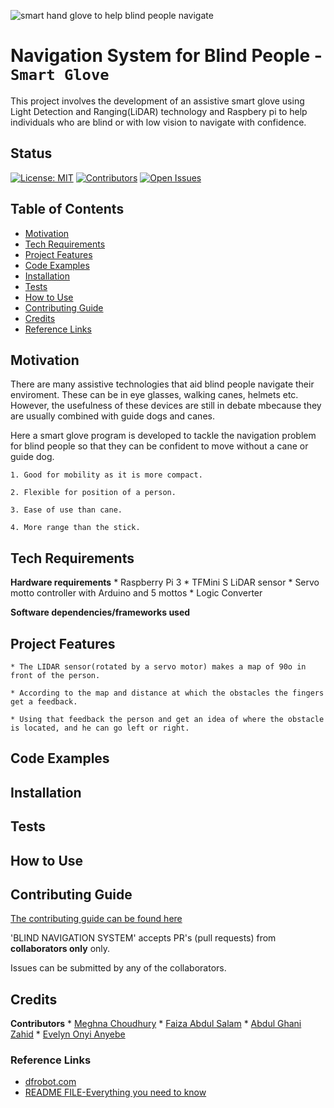 ![smart hand glove to help blind people navigate](https://res.cloudinary.com/dxsty3st6/image/upload/v1643001489/blind-nav-system/smart_glove_3_pxaxcr.jpg)

# Navigation System for Blind People - `Smart Glove`

This project involves the development of an assistive smart glove using Light Detection and Ranging(LiDAR) technology and Raspbery pi to help individuals who are blind or with low vision to navigate with confidence.

## Status

[![License: MIT](https://img.shields.io/badge/License-MIT-yellow.svg)](https://opensource.org/licenses/MIT)
[![Contributors](https://img.shields.io/github/contributors/EvelynAnyebe/blind-nav-system)](https://github.com/EvelynAnyebe/blind-nav-system)
[![Open Issues](https://img.shields.io/github/issues-raw/EvelynAnyebe/blind-nav-system)](https://github.com/EvelynAnyebe/blind-nav-system/issues)

## Table of Contents

* [Motivation](#Motivation)
* [Tech Requirements](#requirements)
* [Project Features](#features)
* [Code Examples](#code-examples)
* [Installation](#installation)
* [Tests](#tests)
* [How to Use](#how-to-use)
* [Contributing Guide](#contributing-guide)
* [Credits](#credits)
* [Reference Links](#reference-links)

## Motivation

There are many assistive technologies that aid blind people navigate their enviroment. These can be in eye glasses, walking canes, helmets etc. However, the usefulness of these devices are still in debate mbecause they are usually combined with guide dogs and canes. 

Here a smart glove program is developed to tackle the navigation problem for blind people so that they can be confident to move without a cane or guide dog. 

``` **Why Smart Glove?**
1. Good for mobility as it is more compact.

2. Flexible for position of a person.

3. Ease of use than cane.

4. More range than the stick.
```

## Tech Requirements

**Hardware requirements**
    * Raspberry Pi 3
    * TFMini S LiDAR sensor
    * Servo motto controller with Arduino and 5 mottos
    * Logic Converter

**Software dependencies/frameworks used**

## Project Features

    * The LIDAR sensor(rotated by a servo motor) makes a map of 90o in front of the person.

    * According to the map and distance at which the obstacles the fingers get a feedback.

    * Using that feedback the person and get an idea of where the obstacle is located, and he can go left or right.

## Code Examples


## Installation


## Tests


## How to Use

  
## Contributing Guide

[The contributing guide can be found here](https://github.com/EvelynAnyebe/blind-nav-system/blob/gh-pages/CONTRIBUTING.md)

'BLIND NAVIGATION SYSTEM' accepts PR's (pull requests) from **collaborators only**
only.

Issues can be submitted by any of the collaborators.


## Credits

**Contributors**
    * [Meghna Choudhury](Megna)
    * [Faiza Abdul Salam](Faiza)
    * [Abdul Ghani Zahid](Abdul)
    * [Evelyn Onyi Anyebe](Evelyn)


### Reference Links
* [dfrobot.com](https://www.dfrobot.com/product-1702.html)
* [README FILE-Everything you need to know](https://www.mygreatlearning.com/blog/readme-file/)